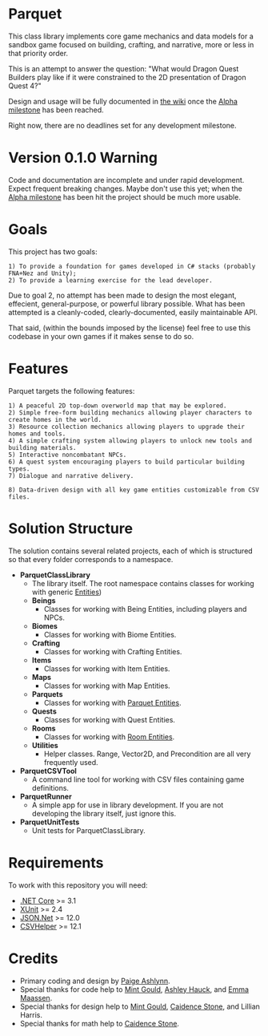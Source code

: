 # Parquet

This class library implements core game mechanics and data models for a sandbox game focused on building, crafting, and narrative, more or less in that priority order.

This is an attempt to answer the question:  "What would Dragon Quest Builders play like if it were constrained to the 2D presentation of Dragon Quest 4?"

Design and usage will be fully documented in [the wiki](https://github.com/mxashlynn/Parquet/wiki) once the [Alpha milestone](https://github.com/mxashlynn/Parquet/milestone/2) has been reached.

Right now, there are no deadlines set for any development milestone.

# Version 0.1.0 Warning

Code and documentation are incomplete and under rapid development.  Expect frequent breaking changes.  Maybe don't use this yet; when the [Alpha milestone](https://github.com/mxashlynn/Parquet/milestone/2) has been hit the project should be much more usable.

# Goals

This project has two goals:

    1) To provide a foundation for games developed in C# stacks (probably FNA+Nez and Unity);
    2) To provide a learning exercise for the lead developer.

Due to goal 2, no attempt has been made to design the most elegant, effecient, general-purpose, or powerful library possible.
What has been attempted is a cleanly-coded, clearly-documented, easily maintainable API.

That said, (within the bounds imposed by the license) feel free to use this codebase in your own games if it makes sense to do so.

# Features

Parquet targets the following features:

    1) A peaceful 2D top-down overworld map that may be explored.
    2) Simple free-form building mechanics allowing player characters to create homes in the world.
    3) Resource collection mechanics allowing players to upgrade their homes and tools.
    4) A simple crafting system allowing players to unlock new tools and building materials.
    5) Interactive noncombatant NPCs.
    6) A quest system encouraging players to build particular building types.
    7) Dialogue and narrative delivery.

    8) Data-driven design with all key game entities customizable from CSV files.

# Solution Structure

The solution contains several related projects, each of which is structured so that every folder corresponds to a namespace.

- **ParquetClassLibrary**
    - The library itself. The root namespace contains classes for working with generic [Entities](https://github.com/mxashlynn/Parquet/wiki/2.-How-Parquet-Handles-Game-Objects))
    - **Beings**
        - Classes for working with Being Entities, including players and NPCs.
    - **Biomes**
        - Classes for working with Biome Entities.
    - **Crafting**
        - Classes for working with Crafting Entities.
    - **Items**
        - Classes for working with Item Entities.
    - **Maps**
        - Classes for working with Map Entities.
    - **Parquets**
        - Classes for working with [Parquet Entities](https://github.com/mxashlynn/Parquet/wiki/3.-How-Parquets-Work).
    - **Quests**
        - Classes for working with Quest Entities.
    - **Rooms**
        - Classes for working with [Room Entities](https://github.com/mxashlynn/Parquet/wiki/4.-Room-Detection-and-Type-Assignment).
    - **Utilities**
        - Helper classes.  Range, Vector2D, and Precondition are all very frequently used.
- **ParquetCSVTool**
    - A command line tool for working with CSV files containing game definitions.
- **ParquetRunner**
    - A simple app for use in library development.  If you are not developing the library itself, just ignore this.
- **ParquetUnitTests**
    - Unit tests for ParquetClassLibrary.

# Requirements

To work with this repository you will need:

- [.NET Core](https://dotnet.microsoft.com/download/dotnet-core) >= 3.1
- [XUnit](https://github.com/xunit/xunit) >= 2.4
- [JSON.Net](https://www.newtonsoft.com/) >= 12.0
- [CSVHelper](https://joshclose.github.io/CsvHelper/)  >= 12.1

# Credits
- Primary coding and design by [Paige Ashlynn](https://github.com/mxashlynn/).
- Special thanks for code help to [Mint Gould](https://github.com/WispyMouse), [Ashley Hauck](https://github.com/khyperia), and [Emma Maassen](https://github.com/Enichan).
- Special thanks for design help to [Mint Gould](https://github.com/WispyMouse), [Caidence Stone](https://github.com/caidencestone), and Lillian Harris.
- Special thanks for math help to [Caidence Stone](https://github.com/caidencestone).
